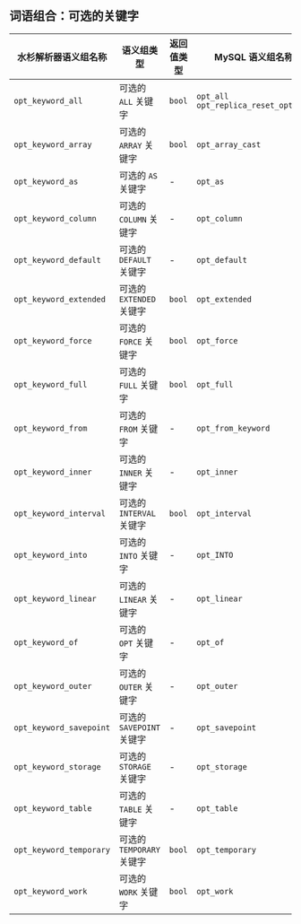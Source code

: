 ## 词语组合：可选的关键字

| 水杉解析器语义组名称    | 语义组类型                | 返回值类型 | MySQL 语义组名称                           |
| ----------------------- | ------------------------- | ---------- | ------------------------------------------ |
| `opt_keyword_all`       | 可选的 `ALL` 关键字       | `bool`     | `opt_all`<br />`opt_replica_reset_options` |
| `opt_keyword_array`     | 可选的 `ARRAY` 关键字     | `bool`     | `opt_array_cast`                           |
| `opt_keyword_as`        | 可选的 `AS` 关键字        | -          | `opt_as`                                   |
| `opt_keyword_column`    | 可选的 `COLUMN` 关键字    | -          | `opt_column`                               |
| `opt_keyword_default`   | 可选的 `DEFAULT` 关键字   | -          | `opt_default`                              |
| `opt_keyword_extended`  | 可选的 `EXTENDED` 关键字  | `bool`     | `opt_extended`                             |
| `opt_keyword_force`     | 可选的 `FORCE` 关键字     | `bool`     | `opt_force`                                |
| `opt_keyword_full`      | 可选的 `FULL` 关键字      | `bool`     | `opt_full`                                 |
| `opt_keyword_from`      | 可选的 `FROM` 关键字      | -          | `opt_from_keyword`                         |
| `opt_keyword_inner`     | 可选的 `INNER` 关键字     | -          | `opt_inner`                                |
| `opt_keyword_interval`  | 可选的 `INTERVAL` 关键字  | `bool`     | `opt_interval`                             |
| `opt_keyword_into`      | 可选的 `INTO` 关键字      | -          | `opt_INTO`                                 |
| `opt_keyword_linear`    | 可选的 `LINEAR` 关键字    | -          | `opt_linear`                               |
| `opt_keyword_of`        | 可选的 `OPT` 关键字       | -          | `opt_of`                                   |
| `opt_keyword_outer`     | 可选的 `OUTER` 关键字     | -          | `opt_outer`                                |
| `opt_keyword_savepoint` | 可选的 `SAVEPOINT` 关键字 | -          | `opt_savepoint`                            |
| `opt_keyword_storage`   | 可选的 `STORAGE` 关键字   | -          | `opt_storage`                              |
| `opt_keyword_table`     | 可选的 `TABLE` 关键字     | -          | `opt_table`                                |
| `opt_keyword_temporary` | 可选的 `TEMPORARY` 关键字 | `bool`     | `opt_temporary`                            |
| `opt_keyword_work`      | 可选的 `WORK` 关键字      | `bool`     | `opt_work`                                 |